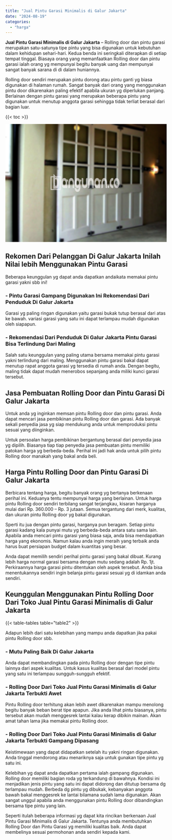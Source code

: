 ```yaml
---
title: "Jual Pintu Garasi Minimalis di Galur Jakarta"
date: "2024-08-19"
categories: 
  - "harga"
---
```


**Jual Pintu Garasi Minimalis di Galur Jakarta** – Rolling door dan pintu garasi merupakan satu-satunya tipe pintu yang bisa digunakan untuk kebutuhan dalam kehidupan sehari-hari. Kedua benda ini seringkali diterapkan di setiap tempat tinggal. Biasaya orang yang memanfaatkan Rolling door dan pintu garasi ialah orang yg mempunyai begitu banyak uang dan mempunyai sangat banyak sarana di di dalam huniannya.

Rolling door sendiri merupakan pintu dorong atau pintu ganti yg biasa digunakan di halaman rumah. Sangat banyak dari orang yang menggunakan pintu door dikarenakan paling efektif apabila ukuran yg diperlukan panjang. Berlainan dengan pintu garasi yang merupakan beberapa pintu yang digunakan untuk menutup anggota garasi sehingga tidak terliat berasal dari bagian luar.

{{< toc >}}

![Jual Pintu Garasi Minimalis di Galur Jakarta](/images/pintu-garasi-66.png)

## Rekomen Dari Pelanggan Di Galur Jakarta Inilah Nilai lebih Menggunakan Pintu Garasi

Beberapa keunggulan yg dapat anda dapatkan andaikata memakai pintu garasi yakni sbb ini!

### \- Pintu Garasi Gampang Digunakan Ini Rekomendasi Dari Penduduk Di Galur Jakarta

Garasi yg paling ringan digunakan yaitu garasi bukak tutup berasal dari atas ke bawah. variasi garasi yang satu ini dapat terlampau mudah digunakan oleh siapapun.

### \- Rekomendasi Dari Penduduk Di Galur Jakarta Pintu Garasi Bisa Terlindung Dari Maling

Salah satu keunggulan yang paling utama bersama memakai pintu garasi yakni terlindung dari maling. Menggunakan pintu garasi bakal dapat menutup rapat anggota garasi yg tersedia di rumah anda. Dengan begitu, maling tidak dapat mudah menerobos sepanjang anda miliki kunci garasi tersebut.

## Jasa Pembuatan Rolling Door dan Pintu Garasi Di Galur Jakarta

Untuk anda yg inginkan memsan pintu Rolling door dan pintu garasi. Anda dapat mencari jasa pembikinan pintu Rolling door dan garasi. Ada banyak sekali penyedia jasa yg siap mendukung anda untuk memproduksi pintu sesuai yang diinginkan.

Untuk persoalan harga pembikinan bergantung berasal dari penyedia jasa yg dipilih. Biasanya tiap tiap penyedia jasa pembuatan pintu memiliki patokan harga yg berbeda-beda. Perihal ini jadi hak anda untuk pilih pintu Rolling door manakah yang bakal anda beli.

## Harga Pintu Rolling Door dan Pintu Garasi Di Galur Jakarta

Berbicara tentang harga, begitu banyak orang yg bertanya berkenaan perihal ini. Keduanya tentu mempunyai harga yang berlainan. Untuk harga pintu Rolling door sendiri terbilang sangat terjangkau, kisaran harganya mulai dari Rp. 360.000 – Rp. 3 jutaan. Semua tergantung dari merk, kualitas, dan ukuran pintu Rolling door yg bakal digunakan.

Sperti itu jua dengan pintu garasi, harganya pun beragam. Setiap pintu garasi kadang kala punyai mutu yg berbeda-beda antara satu sama lain. Apabila anda mencari pintu garasi yang biasa saja, anda bisa mendapatkan harga yang ekonomis. Namun kalau anda ingin meraih yang terbaik anda harus buat persiapan budget dalam kuantitas yang besar.

Anda dapat memilih sendiri perihal pintu garasi yang bakal dibuat. Kurang lebih harga normal garasi bersama dengan mutu sedang adalah Rp. 1jt. Perkiraannya harga garasi pintu ditentukan oleh aspek tersebut. Anda bisa menentukannya sendiri ingin belanja pintu garasi sesuai yg di idamkan anda sendiri.

## Keunggulan Menggunakan Pintu Rolling Door Dari Toko Jual Pintu Garasi Minimalis di Galur Jakarta

{{< table-tables table="table2" >}}

Adapun lebih dari satu kelebihan yang mampu anda dapatkan jika pakai pintu Rolling door sbb.

### \- Mutu Paling Baik Di Galur Jakarta

Anda dapat membandingkan pada pintu Rolling door dengan tipe pintu lainnya dari aspek kualitas. Untuk kasus kualitas berasal dari model pintu yang satu ini terlampau sungguh-sungguh efektif.

### \- Rolling Door Dari Toko Jual Pintu Garasi Minimalis di Galur Jakarta Terbukti Awet

Pintu Rolling door terhitung akan lebih awet dikarenakan mampu menolong begitu banyak beban berat tipe apapun. Jika anda lihat pintu biasanya, pintu tersebut akan mudah menggesrek lantai kalau kerap dibikin mainan. Akan amat tahan lama jika memakai pintu Rolling door.

### \- Rolling Door Dari Toko Jual Pintu Garasi Minimalis di Galur Jakarta Terbukti Gampang Dipasang

Keistimewaan yang dapat didapatkan setelah itu yakni ringan digunakan. Anda tinggal mendorong atau menariknya saja untuk gunakan tipe pintu yg satu ini.

Kelebihan yg dapat anda dapatkan pertama ialah gampang digunakan. Rolling door memiliki bagian roda yg terkandung di bawahnya. Kondisi ini menjadikan jenis pintu yang satu ini dapat didorong dan ditutup bersama dg terlampau mudah. Berbeda dg pintu yg dibukak, kebanyakan anggota bawah bakal menggesrek ke lantai bilamana sudah lama digunakan. Akan sangat unggul apabila anda menggunakan pintu Rolling door dibandingkan bersama tipe pintu yang lain.

Seperti itulah beberapa informasi yg dapat kita rincikan berkenaan Jual Pintu Garasi Minimalis di Galur Jakarta. Tentunya anda membutuhkan Rolling Door dan Pintu Garasi yg memiliki kualitas baik. Anda dapat membelinya sesuai permohonan anda sendiri kepada kami.

